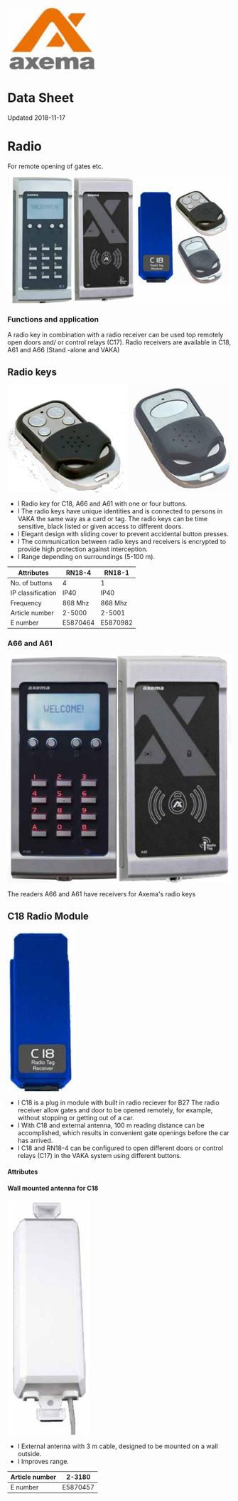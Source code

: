 ![](_page_0_Picture_0.jpeg)

# Data Sheet

Updated 2018-11-17

# Radio

For remote opening of gates etc.

![](_page_0_Picture_5.jpeg)

### Functions and application

A radio key in combination with a radio receiver can be used top remotely open doors and/ or control relays (C17). Radio receivers are available in C18, A61 and A66 (Stand -alone and VAKA)

## Radio keys

![](_page_1_Picture_3.jpeg)

- l Radio key for C18, A66 and A61 with one or four buttons.
- l The radio keys have unique identities and is connected to persons in VAKA the same way as a card or tag. The radio keys can be time sensitive, black listed or given access to different doors.
- l Elegant design with sliding cover to prevent accidental button presses.
- l The communication between radio keys and receivers is encrypted to provide high protection against interception.
- l Range depending on surroundings (5-100 m).

| Attributes        | RN18-4   | RN18-1   |
|-------------------|----------|----------|
| No. of buttons    | 4        | 1        |
| IP classification | IP40     | IP40     |
| Frequency         | 868 Mhz  | 868 Mhz  |
| Article number    | 2-5000   | 2-5001   |
| E number          | E5870464 | E5870982 |

### A66 and A61

![](_page_2_Picture_1.jpeg)

The readers A66 and A61 have receivers for Axema's radio keys

## C18 Radio Module

![](_page_3_Picture_1.jpeg)

- l C18 is a plug in module with built in radio reciever for B27 The radio receiver allow gates and door to be opened remotely, for example, without stopping or getting out of a car.
- l With C18 and external antenna, 100 m reading distance can be accomplished, which results in convenient gate openings before the car has arrived.
- l C18 and RN18-4 can be configured to open different doors or control relays (C17) in the VAKA system using different buttons.

#### Attributes

#### Wall mounted antenna for C18

![](_page_4_Picture_1.jpeg)

- l External antenna with 3 m cable, designed to be mounted on a wall outside.
- l Improves range.

| Article number | 2-3180   |
|----------------|----------|
| E number       | E5870457 |